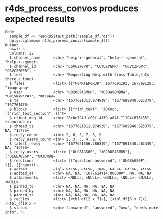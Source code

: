 # r4ds_process_convos produces expected results

    Code
      sample_df <- readRDS(test_path("sample_df.rds"))
      dplyr::glimpse(r4ds_process_convos(sample_df))
    Output
      Rows: 6
      Columns: 22
      $ channel_name      <chr> "help-r--general", "help-r--general", "help-r--gener~
      $ channel_id        <chr> "C6VCZPGPR", "C6VCZPGPR", "C6VCZPGPR", "C6VCZPGPR", ~
      $ text              <chr> "Requesting Help with Cross Table,\nIs there a funct~
      $ files             <list> [["F04RTEPGRJR", 1677691293, 1677691293, "image.png~
      $ user              <chr> "U020UFASMHR", "U03UW9QNDMW", "U015BBV4XH7", "U039E4~
      $ ts                <chr> "1677691311.974929", "1677689940.625379", "167761478~
      $ blocks            <list> [["rich_text", "JDXoc", [["rich_text_section", [["t~
      $ client_msg_id     <chr> "8c0e794d-c02f-4379-a84f-71194f675f85", "30987c63-e1~
      $ thread_ts         <chr> "1677691311.974929", "1677689940.625379", NA, "16775~
      $ reply_count       <int> 2, 6, 0, 7, 3, 9
      $ reply_users_count <int> 2, 3, 0, 4, 2, 6
      $ latest_reply      <chr> "1677691556.286839", "1677691540.462349", NA, "16776~
      $ reply_users       <list> ["ULGBAGS6P", "U020UFASMHR"], ["ULGBAGS6P", "U03UW9Q~
      $ reactions         <list> [["question-answered", ["ULGBAGS6P"], 1]], [["questi~
      $ edited            <lgl> FALSE, FALSE, TRUE, FALSE, FALSE, FALSE
      $ edited_at         <chr> NA, NA, "1677614914.000000", NA, NA, NA
      $ attachments       <list> <NULL>, <NULL>, <NULL>, <NULL>, <NULL>, <NULL>
      $ pinned_to         <chr> NA, NA, NA, NA, NA, NA
      $ pinned_by         <chr> NA, NA, NA, NA, NA, NA
      $ pinned_ts         <int> NA, NA, NA, NA, NA, NA
      $ replies           <list> [<tbl_df[2 x 7]>], [<tbl_df[6 x 7]>], [<tbl_df[0 x ~
      $ status            <chr> "answered", "answered", "new", "needs more info", "~

